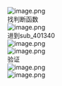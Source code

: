 ![image.png](https://cdn.nlark.com/yuque/0/2023/png/22837360/1695881872781-a07911bc-9b23-4a65-a65a-8e93d27614db.png#averageHue=%23e9e9e9&clientId=u6d9d6320-2ae4-4&from=paste&height=137&id=u0b906d43&originHeight=292&originWidth=465&originalType=binary&ratio=1.5&rotation=0&showTitle=false&size=31112&status=done&style=none&taskId=uc1f832a9-2f83-48cd-938d-c758dde0857&title=&width=218)<br />找判断函数<br />![image.png](https://cdn.nlark.com/yuque/0/2023/png/22837360/1695883266507-801f5d92-fd9b-4966-9841-34c627b2c453.png#averageHue=%23fdfdfc&clientId=u6d9d6320-2ae4-4&from=paste&height=268&id=uf392672b&originHeight=594&originWidth=914&originalType=binary&ratio=1.5&rotation=0&showTitle=false&size=80456&status=done&style=none&taskId=u5be7e6ef-7aae-4a7f-a1c8-b67dbdd0ac6&title=&width=412.3333740234375)<br />进到sub_401340<br />![image.png](https://cdn.nlark.com/yuque/0/2023/png/22837360/1695884206287-64dfb3a6-04f6-4345-853d-86ede6724c40.png#averageHue=%23fcfcfc&clientId=u6d9d6320-2ae4-4&from=paste&height=190&id=u91f7ef13&originHeight=424&originWidth=1327&originalType=binary&ratio=1.5&rotation=0&showTitle=false&size=59311&status=done&style=none&taskId=u8bc165b4-e41d-4705-bfb9-3319073961c&title=&width=595.3333740234375)<br />![image.png](https://cdn.nlark.com/yuque/0/2023/png/22837360/1695884470598-c4a6072d-9661-41ff-b479-59ad6479f789.png#averageHue=%23cdc9c0&clientId=u6d9d6320-2ae4-4&from=paste&height=89&id=uf5b96c9b&originHeight=209&originWidth=1444&originalType=binary&ratio=1.5&rotation=0&showTitle=false&size=27428&status=done&style=none&taskId=u9f1fff34-4c96-4e46-97a3-5624e7059e8&title=&width=615.3333740234375)<br />验证<br />![image.png](https://cdn.nlark.com/yuque/0/2023/png/22837360/1695884704579-c1743ed1-7048-431c-a2f5-5aa53b80271b.png#averageHue=%23e8e8e8&clientId=u6d9d6320-2ae4-4&from=paste&height=128&id=ued805fb9&originHeight=254&originWidth=450&originalType=binary&ratio=1.5&rotation=0&showTitle=false&size=22767&status=done&style=none&taskId=udf5c5cb7-383f-4b12-8eda-8347b00befe&title=&width=227)<br />![image.png](https://cdn.nlark.com/yuque/0/2023/png/22837360/1695884665180-025e5d2d-b872-40e5-88e0-7b4c8100af2a.png#averageHue=%23232221&clientId=u6d9d6320-2ae4-4&from=paste&height=193&id=u4d62ec19&originHeight=410&originWidth=666&originalType=binary&ratio=1.5&rotation=0&showTitle=false&size=43962&status=done&style=none&taskId=u82761203-31a8-4e68-9453-bf7e14601d0&title=&width=313)
